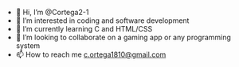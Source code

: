 - 👋 Hi, I’m @Cortega2-1
- 👀 I’m interested in coding and software development
- 🌱 I’m currently learning C and HTML/CSS
- 💞️ I’m looking to collaborate on a gaming app or any programming system
- 📫 How to reach me c.ortega1810@gmail.com

<!---
Cortega2-1/Cortega2-1 is a ✨ special ✨ repository because its `README.md` (this file) appears on your GitHub profile.
You can click the Preview link to take a look at your changes.
--->
